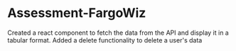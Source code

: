 # Assessment-FargoWiz

Created a react component to fetch the data from the API and display it in a tabular format.
Added a delete functionality to delete a user's data 

